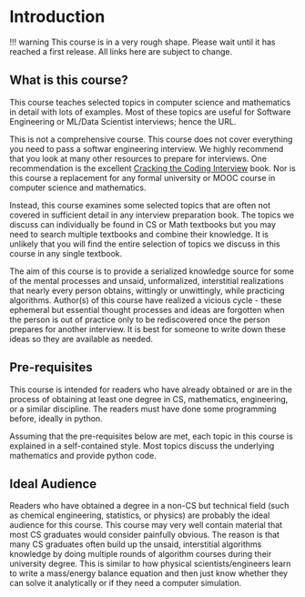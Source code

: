# Introduction

!!! warning
    This course is in a very rough shape. Please wait until it has reached a first release. All links here are subject to change.

## What is this course?
This course teaches selected topics in computer science and mathematics in detail with lots of
examples. Most of these topics are useful for Software Engineering or ML/Data Scientist interviews;
hence the URL.

This is not a comprehensive course. This course does not cover everything you need to pass a
softwar engineering interview. We highly recommend that you look at many other resources to
prepare for interviews. One recommendation is the excellent
[Cracking the Coding Interview](https://www.crackingthecodinginterview.com/) book.
Nor is this course a replacement for any formal university or MOOC course in computer science
and mathematics.

Instead, this course examines some selected topics that are often not covered in sufficient
detail in any interview preparation book. The topics we discuss can individually be found
in CS or Math textbooks but you may need to search multiple textbooks and combine their knowledge.
It is unlikely that you will find the entire selection of topics we discuss in this
course in any single textbook.

The aim of this course is to provide a serialized knowledge source for some of the mental
processes and unsaid, unformalized, interstitial realizations that nearly every person obtains,
wittingly or unwittingly, while practicing algorithms. Author(s) of this course have realized
a vicious cycle - these ephemeral but essential thought processes and ideas are forgotten
when the person is out of practice only to be rediscovered once the person prepares for another
interview. It is best for someone to write down these ideas so they are available as needed.

## Pre-requisites
This course is intended for readers who have already obtained or are in the process of obtaining
at least one degree in CS, mathematics, engineering, or a similar discipline. The readers must
have done some programming before, ideally in python.

Assuming that the pre-requisites below are met, each topic in this course is explained in a
self-contained style. Most topics discuss the underlying mathematics and provide python code.


## Ideal Audience
Readers who have obtained a degree in a non-CS but technical field (such as chemical engineering,
statistics, or physics) are probably the ideal audience for this course. This course may very well
contain material that most CS graduates would consider painfully obvious. The reason is that many
CS graduates often build up the unsaid, interstitial algorithms knowledge by doing
multiple rounds of algorithm courses during their university degree. This is similar to how
physical scientists/engineers learn to write a mass/energy balance equation and
then just know whether they can solve it analytically or if they need a computer simulation.
